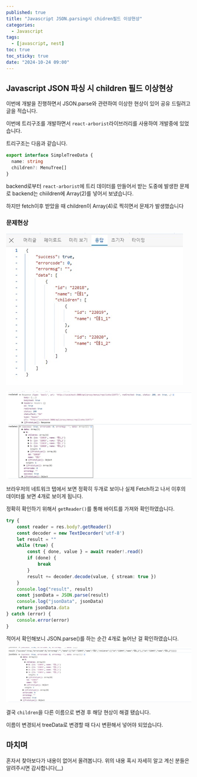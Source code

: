 ```yaml
---
published: true
title: "Javascript JSON.parsing시 chidren필드 이상현상"
categories:
  - Javascript
tags:
  - [javascript, nest]
toc: true
toc_sticky: true
date: "2024-10-24 09:00"
---
```


## Javascript JSON 파싱 시 children 필드 이상현상

이번에 개발을 진행하면서 JSON.parse와 관련하여 이상한 현상이 있어 공유 드릴려고 글을 적습니다.

이번에 트리구조를 개발하면서 `react-arborist`라이브러리를 사용하여 개발중에 있었습니다.

트리구조는 다음과 같습니다.

```typescript
export interface SimpleTreeData {
  name: string
  children?: MenuTree[]
}
```

backend로부터 `react-arborist`에 트리 데이터를 만들어서 받는 도중에 발생한 문제로 backend는 chiildren에 Array(2)를 넣어서 보냈습니다.

하지만 fetch이후 받았을 때 children이 Array(4)로 찍히면서 문제가 발생했습니다

### 문제현상

![image-20241024104741522](../../../assets/images/posts/2024-10-24-post-children/image-20241024104741522.png)

![image-20241024104800771](../../../assets/images/posts/2024-10-24-post-children/image-20241024104800771.png)

브라우저의 네트워크 탭에서 보면 정확히 두개로 보이나 실제 Fetch하고 나서 이후의 데이터를 보면 4개로 보이게 됩니다.

정확히 확인하기 위해서 `getReader()`를 통해 바이트를 가져와 확인하였습니다.

```typescript
try {
    const reader = res.body?.getReader()
    const decoder = new TextDecorder('utf-8')
    let result = ""
    while (true) {
        const { done, value } = await reader!.read()
        if (done) {
            break
        }
        result += decoder.decode(value, { stream: true })
	}
    console.log("result", result)
    const jsonData = JSON.parse(result)
    console.log("jsonData", jsonData)
    return jsonData.data
} catch (error) {
    console.error(error)
}
```

적어서 확인해보니 JSON.parse()를 하는 순간 4개로 늘어난 걸 확인하였습니다.

![image-20241024105205335](../../../assets/images/posts/2024-10-24-post-children/image-20241024105205335.png)

결국 `children`을 다른 이름으로 변경 후 해당 현상이 해결 됐습니다.

이름이 변경되서 treeData로 변경할 때 다시 변환해서 넣어야 되었습니다.

## 마치며

혼자서 찾아보다가 내용이 없어서 올려봅니다. 위의 내용 혹시 자세히 알고 계신 분들은 알려주시면 감사합니다(__)
